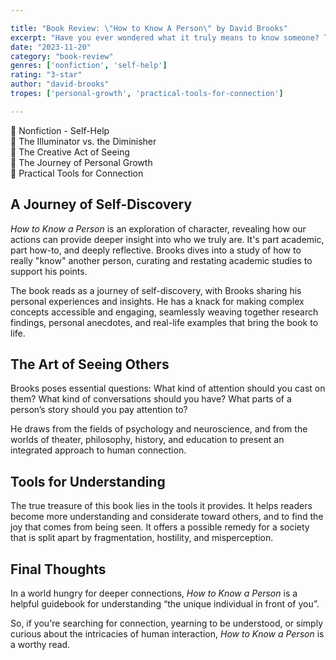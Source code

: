 ```yaml
---

title: "Book Review: \"How to Know A Person\" by David Brooks"
excerpt: "Have you ever wondered what it truly means to know someone? To see beyond the surface and understand the depths of their character?"
date: "2023-11-20"
category: "book-review"
genres: ['nonfiction', 'self-help']
rating: "3-star"
author: "david-brooks"
tropes: ['personal-growth', 'practical-tools-for-connection']

---
```


📍 Nonfiction - Self-Help  
📍 The Illuminator vs. the Diminisher  
📍 The Creative Act of Seeing  
📍 The Journey of Personal Growth  
📍 Practical Tools for Connection  

## A Journey of Self-Discovery
*How to Know a Person* is an exploration of character, revealing how our actions can provide deeper insight into who we truly are. It's part academic, part how-to, and deeply reflective. Brooks dives into a study of how to really "know" another person, curating and restating academic studies to support his points. 

The book reads as a journey of self-discovery, with Brooks sharing his personal experiences and insights. He has a knack for making complex concepts accessible and engaging, seamlessly weaving together research findings, personal anecdotes, and real-life examples that bring the book to life.


## The Art of Seeing Others
Brooks poses essential questions: What kind of attention should you cast on them? What kind of conversations should you have? What parts of a person’s story should you pay attention to?

He draws from the fields of psychology and neuroscience, and from the worlds of theater, philosophy, history, and education to present an integrated approach to human connection.


## Tools for Understanding
The true treasure of this book lies in the tools it provides. It helps readers become more understanding and considerate toward others, and to find the joy that comes from being seen. It offers a possible remedy for a society that is split apart by fragmentation, hostility, and misperception. 


## Final Thoughts
In a world hungry for deeper connections, *How to Know a Person* is a helpful guidebook for understanding “the unique individual in front of you”. 

So, if you're searching for connection, yearning to be understood, or simply curious about the intricacies of human interaction, *How to Know a Person* is a worthy read.
